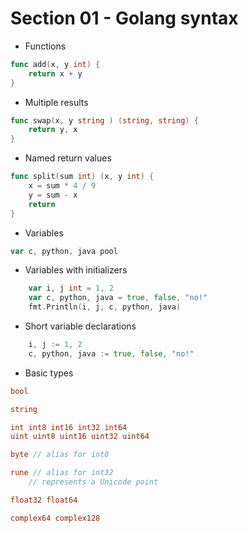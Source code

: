 

# Section 01 - Golang syntax

- Functions

```go
func add(x, y int) {
    return x + y
}
```

- Multiple results

```go
func swap(x, y string ) (string, string) {
    return y, x
}
```

- Named return values

```go
func split(sum int) (x, y int) {
	x = sum * 4 / 9
	y = sum - x
	return
}
```

- Variables

```go
var c, python, java pool
```

- Variables with initializers

```go
	var i, j int = 1, 2
	var c, python, java = true, false, "no!"
	fmt.Println(i, j, c, python, java)
```

- Short variable declarations

```go
	i, j := 1, 2
	c, python, java := true, false, "no!"
```

- Basic types

```go
bool

string

int int8 int16 int32 int64
uint uint8 uint16 uint32 uint64

byte // alias for int8

rune // alias for int32
    // represents a Unicode point

float32 float64

complex64 complex128
```




